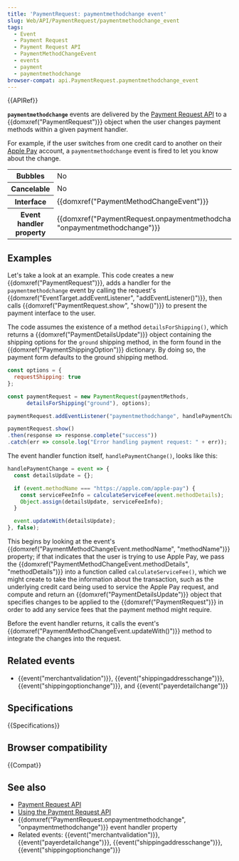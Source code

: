 ```yaml
---
title: 'PaymentRequest: paymentmethodchange event'
slug: Web/API/PaymentRequest/paymentmethodchange_event
tags:
  - Event
  - Payment Request
  - Payment Request API
  - PaymentMethodChangeEvent
  - events
  - payment
  - paymentmethodchange
browser-compat: api.PaymentRequest.paymentmethodchange_event
---
```

{{APIRef}}

**`paymentmethodchange`** events are delivered by the [Payment Request API](/en-US/docs/Web/API/Payment_Request_API) to a {{domxref("PaymentRequest")}} object when the user changes payment methods within a given payment handler.

For example, if the user switches from one credit card to another on their [Apple Pay](https://www.apple.com/apple-pay/) account, a `paymentmethodchange` event is fired to let you know about the change.

<table class="properties">
  <tbody>
    <tr>
      <th scope="row">Bubbles</th>
      <td>No</td>
    </tr>
    <tr>
      <th scope="row">Cancelable</th>
      <td>No</td>
    </tr>
    <tr>
      <th scope="row">Interface</th>
      <td>{{domxref("PaymentMethodChangeEvent")}}</td>
    </tr>
    <tr>
      <th scope="row">Event handler property</th>
      <td>
        {{domxref("PaymentRequest.onpaymentmethodchange", "onpaymentmethodchange")}}
      </td>
    </tr>
  </tbody>
</table>

## Examples

Let's take a look at an example. This code creates a new {{domxref("PaymentRequest")}}, adds a handler for the `paymentmethodchange` event by calling the request's {{domxref("EventTarget.addEventListener", "addEventListener()")}}, then calls {{domxref("PaymentRequest.show", "show()")}} to present the payment interface to the user.

The code assumes the existence of a method `detailsForShipping()`, which returns a {{domxref("PaymentDetailsUpdate")}} object containing the shipping options for the `ground` shipping method, in the form found in the {{domxref("PaymentShippingOption")}} dictionary. By doing so, the payment form defaults to the ground shipping method.

```js
const options = {
  requestShipping: true
};

const paymentRequest = new PaymentRequest(paymentMethods,
      detailsForShipping("ground"), options);

paymentRequest.addEventListener("paymentmethodchange", handlePaymentChange, false);

paymentRequest.show()
.then(response => response.complete("success"))
.catch(err => console.log("Error handling payment request: " + err));
```

The event handler function itself, `handlePaymentChange()`, looks like this:

```js
handlePaymentChange = event => {
  const detailsUpdate = {};

  if (event.methodName === "https://apple.com/apple-pay") {
    const serviceFeeInfo = calculateServiceFee(event.methodDetails);
    Object.assign(detailsUpdate, serviceFeeInfo);
  }

  event.updateWith(detailsUpdate);
}, false);
```

This begins by looking at the event's {{domxref("PaymentMethodChangeEvent.methodName", "methodName")}} property; if that indicates that the user is trying to use Apple Pay, we pass the {{domxref("PaymentMethodChangeEvent.methodDetails", "methodDetails")}} into a function called `calculateServiceFee()`, which we might create to take the information about the transaction, such as the underlying credit card being used to service the Apple Pay request, and compute and return an {{domxref("PaymentDetailsUpdate")}} object that specifies changes to be applied to the {{domxref("PaymentRequest")}} in order to add any service fees that the payment method might require.

Before the event handler returns, it calls the event's {{domxref("PaymentMethodChangeEvent.updateWith()")}} method to integrate the changes into the request.

## Related events

- {{event("merchantvalidation")}}, {{event("shippingaddresschange")}}, {{event("shippingoptionchange")}}, and {{event("payerdetailchange")}}

## Specifications

{{Specifications}}

## Browser compatibility

{{Compat}}

## See also

- [Payment Request API](/en-US/docs/Web/API/Payment_Request_API)
- [Using the Payment Request API](/en-US/docs/Web/API/Payment_Request_API/Using_the_Payment_Request_API)
- {{domxref("PaymentRequest.onpaymentmethodchange", "onpaymentmethodchange")}} event handler property
- Related events: {{event("merchantvalidation")}}, {{event("payerdetailchange")}}, {{event("shippingaddresschange")}}, {{event("shippingoptionchange")}}
